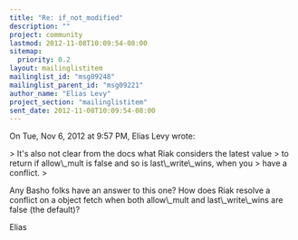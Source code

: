 ```yaml
---
title: "Re: if_not_modified"
description: ""
project: community
lastmod: 2012-11-08T10:09:54-08:00
sitemap:
  priority: 0.2
layout: mailinglistitem
mailinglist_id: "msg09248"
mailinglist_parent_id: "msg09221"
author_name: "Elias Levy"
project_section: "mailinglistitem"
sent_date: 2012-11-08T10:09:54-08:00
---
```



On Tue, Nov 6, 2012 at 9:57 PM, Elias Levy wrote:

&gt; It's also not clear from the docs what Riak considers the latest value
&gt; to return if allow\\_mult is false and so is last\\_write\\_wins, when you
&gt; have a conflict.
&gt;

Any Basho folks have an answer to this one? How does Riak resolve a
conflict on a object fetch when both allow\\_mult and last\\_write\\_wins are
false (the default)?

Elias

